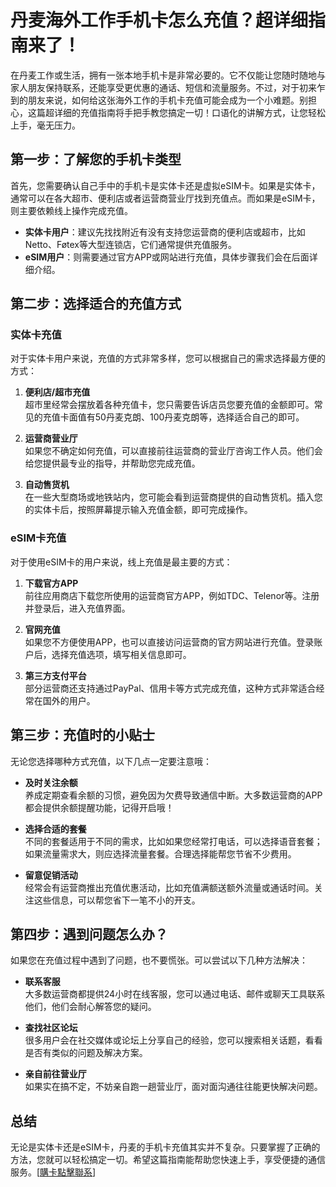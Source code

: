 # 丹麦海外工作手机卡怎么充值？超详细指南来了！

在丹麦工作或生活，拥有一张本地手机卡是非常必要的。它不仅能让您随时随地与家人朋友保持联系，还能享受更优惠的通话、短信和流量服务。不过，对于初来乍到的朋友来说，如何给这张海外工作的手机卡充值可能会成为一个小难题。别担心，这篇超详细的充值指南将手把手教您搞定一切！口语化的讲解方式，让您轻松上手，毫无压力。

## 第一步：了解您的手机卡类型

首先，您需要确认自己手中的手机卡是实体卡还是虚拟eSIM卡。如果是实体卡，通常可以在各大超市、便利店或者运营商营业厅找到充值点。而如果是eSIM卡，则主要依赖线上操作完成充值。

- **实体卡用户**：建议先找找附近有没有支持您运营商的便利店或超市，比如Netto、Føtex等大型连锁店，它们通常提供充值服务。
- **eSIM用户**：则需要通过官方APP或网站进行充值，具体步骤我们会在后面详细介绍。

## 第二步：选择适合的充值方式

### 实体卡充值
对于实体卡用户来说，充值的方式非常多样，您可以根据自己的需求选择最方便的方式：

1. **便利店/超市充值**  
   超市里经常会摆放着各种充值卡，您只需要告诉店员您要充值的金额即可。常见的充值卡面值有50丹麦克朗、100丹麦克朗等，选择适合自己的即可。

2. **运营商营业厅**  
   如果您不确定如何充值，可以直接前往运营商的营业厅咨询工作人员。他们会给您提供最专业的指导，并帮助您完成充值。

3. **自动售货机**  
   在一些大型商场或地铁站内，您可能会看到运营商提供的自动售货机。插入您的实体卡后，按照屏幕提示输入充值金额，即可完成操作。

### eSIM卡充值
对于使用eSIM卡的用户来说，线上充值是最主要的方式：

1. **下载官方APP**  
   前往应用商店下载您所使用的运营商官方APP，例如TDC、Telenor等。注册并登录后，进入充值界面。

2. **官网充值**  
   如果您不方便使用APP，也可以直接访问运营商的官方网站进行充值。登录账户后，选择充值选项，填写相关信息即可。

3. **第三方支付平台**  
   部分运营商还支持通过PayPal、信用卡等方式完成充值，这种方式非常适合经常在国外的用户。

## 第三步：充值时的小贴士

无论您选择哪种方式充值，以下几点一定要注意哦：

- **及时关注余额**  
  养成定期查看余额的习惯，避免因为欠费导致通信中断。大多数运营商的APP都会提供余额提醒功能，记得开启哦！

- **选择合适的套餐**  
  不同的套餐适用于不同的需求，比如如果您经常打电话，可以选择语音套餐；如果流量需求大，则应选择流量套餐。合理选择能帮您节省不少费用。

- **留意促销活动**  
  经常会有运营商推出充值优惠活动，比如充值满额送额外流量或通话时间。关注这些信息，可以帮您省下一笔不小的开支。

## 第四步：遇到问题怎么办？

如果您在充值过程中遇到了问题，也不要慌张。可以尝试以下几种方法解决：

- **联系客服**  
  大多数运营商都提供24小时在线客服，您可以通过电话、邮件或聊天工具联系他们，他们会耐心解答您的疑问。

- **查找社区论坛**  
  很多用户会在社交媒体或论坛上分享自己的经验，您可以搜索相关话题，看看是否有类似的问题及解决方案。

- **亲自前往营业厅**  
  如果实在搞不定，不妨亲自跑一趟营业厅，面对面沟通往往能更快解决问题。

## 总结

无论是实体卡还是eSIM卡，丹麦的手机卡充值其实并不复杂。只要掌握了正确的方法，您就可以轻松搞定一切。希望这篇指南能帮助您快速上手，享受便捷的通信服务。[[購卡點擊聯系](https://t.me/s/esim1088)]